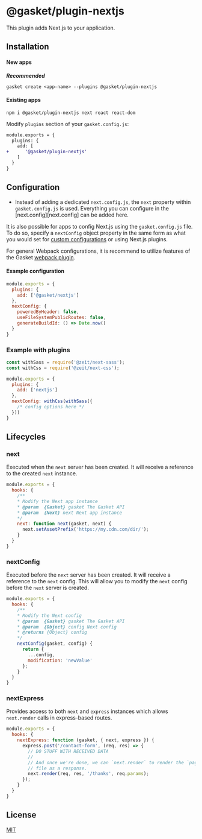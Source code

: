 # @gasket/plugin-nextjs

This plugin adds Next.js to your application.

## Installation

#### New apps

***Recommended***

```
gasket create <app-name> --plugins @gasket/plugin-nextjs
```

#### Existing apps

```
npm i @gasket/plugin-nextjs next react react-dom
```

Modify `plugins` section of your `gasket.config.js`:

```diff
module.exports = {
  plugins: {
    add: [
+      '@gasket/plugin-nextjs'
    ]
  }
}
```

## Configuration

- Instead of adding a dedicated `next.config.js`, the `next` property within
  `gasket.config.js` is used. Everything you can configure in the
  [next.config][next.config] can be added here.

It is also possible for apps to config Next.js using the `gasket.config.js`
file. To do so, specify a `nextConfig` object property in the same form as what
you would set for [custom configurations] or using Next.js plugins.

For general Webpack configurations, it is recommend to utilize features of the
Gasket [webpack plugin].

#### Example configuration

```js
module.exports = {
  plugins: {
    add: ['@gasket/nextjs']
  },
  nextConfig: {
    poweredByHeader: false,
    useFileSystemPublicRoutes: false,
    generateBuildId: () => Date.now()
  }
}
```

### Example with plugins

```js
const withSass = require('@zeit/next-sass');
const withCss = require('@zeit/next-css');

module.exports = {
  plugins: {
    add: ['nextjs']
  },
  nextConfig: withCss(withSass({
    /* config options here */
  }))
}
```

## Lifecycles

### next

Executed when the `next` server has been created. It will receive a reference to
the created `next` instance.

```js
module.exports = {
  hooks: {
    /**
    * Modify the Next app instance
    * @param  {Gasket} gasket The Gasket API
    * @param  {Next} next Next app instance
    */
    next: function next(gasket, next) {
      next.setAssetPrefix('https://my.cdn.com/dir/');
    }
  }
}
```

### nextConfig

Executed before the `next` server has been created. It will receive a reference
to the `next` config. This will allow you to modify the `next` config before the
`next` server is created.

```js
module.exports = {
  hooks: {
    /**
    * Modify the Next config
    * @param  {Gasket} gasket The Gasket API
    * @param  {Object} config Next config
    * @returns {Object} config
    */
    nextConfig(gasket, config) {
      return {
        ...config,
        modification: 'newValue'
      };
    }
  }
}
```

### nextExpress

Provides access to both `next` and `express` instances which allows
`next.render` calls in express-based routes.

```js
module.exports = {
  hooks: {
    nextExpress: function (gasket, { next, express }) {
      express.post('/contact-form', (req, res) => {
        // DO STUFF WITH RECEIVED DATA
        //
        // And once we're done, we can `next.render` to render the `pages/thanks`
        // file as a response.
        next.render(req, res, '/thanks', req.params);
      });
    }
  }
}
```

## License

[MIT](./LICENSE.md)

<!-- LINKS -->

[nextConfig lifecycle]:#nextconfig
[custom configurations]: https://nextjs.org/docs#custom-configuration
[webpack plugin]:/packages/gasket-plugin-webpack/README.md
